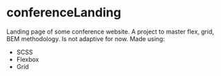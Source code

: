 # conferenceLanding
Landing page of some conference website. A project to master flex, grid, BEM methodology. Is not adaptive for now.
Made using:
  - SCSS
  - Flexbox
  - Grid
